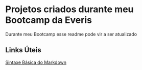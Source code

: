 # Projetos criados durante meu Bootcamp da Everis

Durante meu Bootcamp esse readme pode vir a ser atualizado

## Links Úteis

[Sintaxe Básica do Markdown](https://markdown.net.br/sintaxe-basica/)

